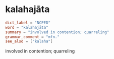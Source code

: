 # kalahajāta

``` toml
dict_label = "NCPED"
word = "kalahajāta"
summary = "involved in contention; quarreling"
grammar_comment = "mfn."
see_also = ["kalaha"]
```

involved in contention; quarreling

